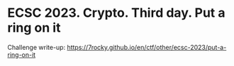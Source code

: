 # ECSC 2023. Crypto. Third day. Put a ring on it

Challenge write-up: https://7rocky.github.io/en/ctf/other/ecsc-2023/put-a-ring-on-it